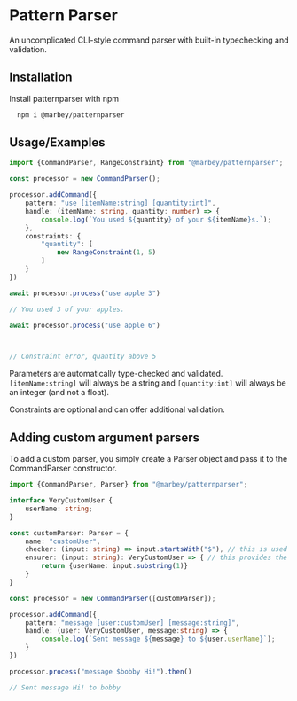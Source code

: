 
# Pattern Parser

An uncomplicated CLI-style command parser with built-in typechecking and validation.



## Installation

Install patternparser with npm

```bash
  npm i @marbey/patternparser
```

## Usage/Examples

```typescript
import {CommandParser, RangeConstraint} from "@marbey/patternparser";

const processor = new CommandParser();

processor.addCommand({
    pattern: "use [itemName:string] [quantity:int]",
    handle: (itemName: string, quantity: number) => {
        console.log(`You used ${quantity} of your ${itemName}s.`);
    },
    constraints: {
        "quantity": [
            new RangeConstraint(1, 5)
        ]
    }
})

await processor.process("use apple 3")

// You used 3 of your apples.

await processor.process("use apple 6")



// Constraint error, quantity above 5
```

Parameters are automatically type-checked and validated. ```[itemName:string]``` will always be a string and ```[quantity:int]``` will always be an integer (and not a float).

Constraints are optional and can offer additional validation.

## Adding custom argument parsers

To add a custom parser, you simply create a Parser object and pass it to the CommandParser constructor.

```typescript
import {CommandParser, Parser} from "@marbey/patternparser";

interface VeryCustomUser {
    userName: string;
}

const customParser: Parser = {
    name: "customUser",
    checker: (input: string) => input.startsWith("$"), // this is used when validating the user input.
    ensurer: (input: string): VeryCustomUser => { // this provides the correct form to the handle function.
        return {userName: input.substring(1)}
    }
}

const processor = new CommandParser([customParser]);

processor.addCommand({
    pattern: "message [user:customUser] [message:string]",
    handle: (user: VeryCustomUser, message:string) => {
        console.log(`Sent message ${message} to ${user.userName}`);
    }
})

processor.process("message $bobby Hi!").then()

// Sent message Hi! to bobby
```
